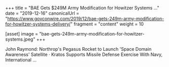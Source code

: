+++
title = "BAE Gets $249M Army Modification for Howitzer Systems ..."
date = "2019-12-16"
canonicalUrl = "https://www.govconwire.com/2019/12/bae-gets-249m-army-modification-for-howitzer-systems-delivery/"
fragment = "content"
weight = 10

[asset]
    image = "bae-gets-249m-army-modification-for-howitzer-systems.jpeg"
+++

John Raymond: Northrop's Pegasus Rocket to Launch 'Space Domain Awareness' 
Satellite · Kratos Supports Missile Defense Exercise With Navy, 
International ...
